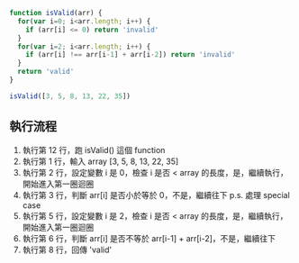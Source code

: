 ``` js
function isValid(arr) {
  for(var i=0; i<arr.length; i++) {
    if (arr[i] <= 0) return 'invalid'
  }
  for(var i=2; i<arr.length; i++) {
    if (arr[i] !== arr[i-1] + arr[i-2]) return 'invalid'
  }
  return 'valid'
}

isValid([3, 5, 8, 13, 22, 35])
```

## 執行流程
1. 執行第 12 行，跑 isValid() 這個 function
2. 執行第 1 行，輸入 array [3, 5, 8, 13, 22, 35] 
3. 執行第 2 行，設定變數 i 是 0，檢查 i 是否 < array 的長度，是，繼續執行，開始進入第一圈迴圈
4. 執行第 3 行，判斷 arr[i] 是否小於等於 0，不是，繼續往下 p.s. 處理 special case
5. 執行第 5 行，設定變數 i 是 2，檢查 i 是否 < array 的長度，是，繼續執行，開始進入第一圈迴圈
6. 執行第 6 行，判斷 arr[i] 是否不等於 arr[i-1] + arr[i-2]，不是，繼續往下
7. 執行第 8 行，回傳 'valid'